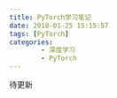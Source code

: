 ```yaml
---
title: PyTorch学习笔记
date: 2018-01-25 15:15:57
tags: [PyTorch]
categories:
		- 深度学习
		- PyTorch
---
```

待更新